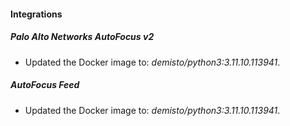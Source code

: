 
#### Integrations

##### Palo Alto Networks AutoFocus v2


- Updated the Docker image to: *demisto/python3:3.11.10.113941*.
##### AutoFocus Feed


- Updated the Docker image to: *demisto/python3:3.11.10.113941*.
